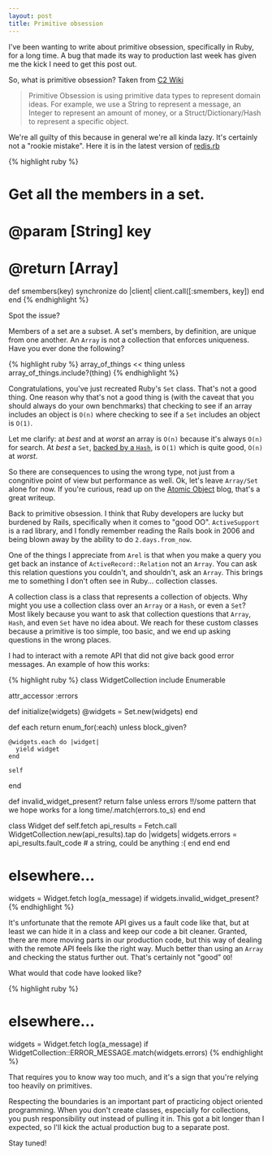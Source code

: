 ```yaml
---
layout: post
title: Primitive obsession
---
```


I've been wanting to write about primitive obsession, specifically in Ruby, for a long time. A bug that made
its way to production last week has given me the kick I need to get this post out.

So, what is primitive obsession? Taken from [C2 Wiki](http://wiki.c2.com/?PrimitiveObsession)

> Primitive Obsession is using primitive data types to represent domain ideas.
> For example, we use a String to represent a message, an Integer to represent an amount of money,
> or a Struct/Dictionary/Hash to represent a specific object.

We're all guilty of this because in general we're all kinda lazy. It's certainly not a "rookie mistake".
Here it is in the latest version of
[redis.rb](https://github.com/redis/redis-rb/blob/27759c01626762c818e6699e8d1a781530fe7d39/lib/redis.rb#L1395)

{% highlight ruby %}
# Get all the members in a set.
#
# @param [String] key
# @return [Array<String>]
def smembers(key)
  synchronize do |client|
    client.call([:smembers, key])
  end
end
{% endhighlight %}

Spot the issue?

Members of a set are a subset. A set's members, by definition, are unique from one another. An `Array` is
not a collection that enforces uniqueness. Have you ever done the following?

{% highlight ruby %}
array_of_things << thing unless array_of_things.include?(thing)
{% endhighlight %}

Congratulations, you've just recreated Ruby's `Set` class. That's not a good thing. One reason why that's not
a good thing is (with the caveat that you should always do your own benchmarks) that checking to see if an
array includes an object is `O(n)` where checking to see if a `Set` includes an object is `O(1)`.

Let me clarify: at _best_ and at _worst_ an array is `O(n)` because it's always `O(n)` for search. At _best_ a
`Set`, [backed by a
`Hash`](https://github.com/ruby/ruby/blob/7e8b910a5629fe025137e890ec6d57e538fd7811/lib/set.rb#L84), is `O(1)` which is quite good, `O(n)` at _worst_.

So there are consequences to using the wrong type, not just from a congnitive point of view but performance as
well. Ok, let's leave `Array/Set` alone for now. If you're curious, read up on the [Atomic
Object](https://spin.atomicobject.com/2012/09/04/when-is-a-set-better-than-an-array-in-ruby/) blog, that's a
great writeup.

Back to primitive obsession. I think that Ruby developers are lucky but burdened by Rails, specifically when
it comes to "good OO". `ActiveSupport` is a rad library, and I fondly remember reading the Rails book in 2006
and being blown away by the ability to do `2.days.from_now`.

One of the things I appreciate from `Arel` is that when you make a query you get back an instance of
`ActiveRecord::Relation` not an `Array`. You can ask this relation questions you couldn't, and shouldn't, ask
an `Array`. This brings me to something I don't often see in Ruby... collection classes.

A collection class is a class that represents a collection of objects. Why might you use a collection class
over an `Array` or a `Hash`, or even a `Set`? Most likely because you want to ask that collection questions
that `Array`, `Hash`, and even `Set` have no idea about. We reach for these custom classes because a
primitive is too simple, too basic, and we end up asking questions in the wrong places.

I had to interact with a remote API that did not give back good error messages. An example of how this works:

{% highlight ruby %}
class WidgetCollection
  include Enumerable

  attr_accessor :errors

  def initialize(widgets)
    @widgets = Set.new(widgets)
  end

  def each
    return enum_for(:each) unless block_given?

    @widgets.each do |widget|
      yield widget
    end

    self
  end

  def invalid_widget_present?
    return false unless errors
    !!/some pattern that we hope works for a long time/.match(errors.to_s)
  end
end

class Widget
  def self.fetch
    api_results = Fetch.call
    WidgetCollection.new(api_results).tap do |widgets|
      widgets.errors = api_results.fault_code # a string, could be anything :(
    end
  end
end

# elsewhere...

widgets = Widget.fetch
log(a_message) if widgets.invalid_widget_present?
{% endhighlight %}

It's unfortunate that the remote API gives us a fault code like that, but at least we can hide it in a class
and keep our code a bit cleaner. Granted, there are more moving parts in our production code, but this way of
dealing with the remote API feels like the right way. Much better than using an `Array` and checking the
status further out. That's certainly not "good" `OO`!

What would that code have looked like?

{% highlight ruby %}
# elsewhere...

widgets = Widget.fetch
log(a_message) if WidgetCollection::ERROR_MESSAGE.match(widgets.errors)
{% endhighlight %}

That requires you to know way too much, and it's a sign that you're relying too heavily on primitives.

Respecting the boundaries is an important part of practicing object oriented programming. When you don't
create classes, especially for collections, you push responsibility out instead of pulling it in. This got
a bit longer than I expected, so I'll kick the actual production bug to a separate post.

Stay tuned!
